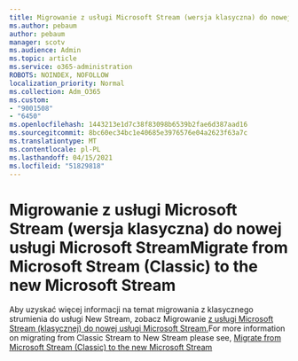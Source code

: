```yaml
---
title: Migrowanie z usługi Microsoft Stream (wersja klasyczna) do nowej usługi Microsoft Stream
ms.author: pebaum
author: pebaum
manager: scotv
ms.audience: Admin
ms.topic: article
ms.service: o365-administration
ROBOTS: NOINDEX, NOFOLLOW
localization_priority: Normal
ms.collection: Adm_O365
ms.custom:
- "9001508"
- "6450"
ms.openlocfilehash: 1443213e1d7c38f83098b6539b2fae6d387aad16
ms.sourcegitcommit: 8bc60ec34bc1e40685e3976576e04a2623f63a7c
ms.translationtype: MT
ms.contentlocale: pl-PL
ms.lasthandoff: 04/15/2021
ms.locfileid: "51829818"
---
```

# <a name="migrate-from-microsoft-stream-classic-to-the-new-microsoft-stream"></a><span data-ttu-id="ff176-102">Migrowanie z usługi Microsoft Stream (wersja klasyczna) do nowej usługi Microsoft Stream</span><span class="sxs-lookup"><span data-stu-id="ff176-102">Migrate from Microsoft Stream (Classic) to the new Microsoft Stream</span></span>

<span data-ttu-id="ff176-103">Aby uzyskać więcej informacji na temat migrowania z klasycznego strumienia do usługi New Stream, zobacz Migrowanie [z usługi Microsoft Stream (klasycznej) do nowej usługi Microsoft Stream.](https://docs.microsoft.com/stream/classic-migration)</span><span class="sxs-lookup"><span data-stu-id="ff176-103">For more information on migrating from Classic Stream to New Stream please see, [Migrate from Microsoft Stream (Classic) to the new Microsoft Stream](https://docs.microsoft.com/stream/classic-migration)</span></span>